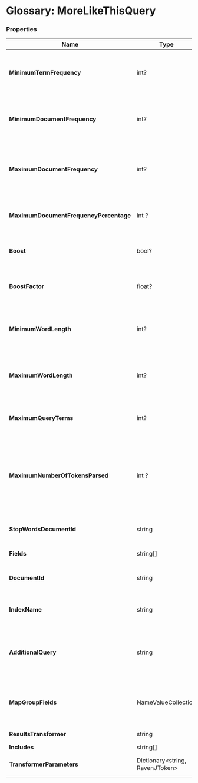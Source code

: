 # Glossary: MoreLikeThisQuery

### Properties

| Name | Type | Description |
| ------------- | ------------- | ----- |
| **MinimumTermFrequency** | int? | Ignore terms with less than this frequency in the source doc. Default is `2`. |
| **MinimumDocumentFrequency** | int? | Ignore words which do not occur in at least this many documents. Default is `5`. |
| **MaximumDocumentFrequency** | int? | Ignore words which occur in more than this many documents. Default is `Int32.MaxValue`. |
| **MaximumDocumentFrequencyPercentage** | int ? | Ignore words which occur in more than this percentage of documents. |
| **Boost** | bool? | Boost terms in query based on score. Default is `false`. |
| **BoostFactor** | float? | Boost factor when boosting based on score. Default is `1`. |
| **MinimumWordLength** | int? | Ignore words less than this length or if 0 then this has no effect. Default is `0`. |
| **MaximumWordLength** | int? | Ignore words greater than this length or if 0 then this has no effect. Default is `0`. |
| **MaximumQueryTerms** | int? | Return a Query with no more than this many terms. Default is `25`. |
| **MaximumNumberOfTokensParsed** | int ? | The maximum number of tokens to parse in each example doc field that is not stored with TermVector support. Default is `5000`. |
| **StopWordsDocumentId** | string | The document id containing the custom stop words |
| **Fields** | string[] | The fields to compare |
| **DocumentId** | string | The document id to use as the basis for comparison |
| **IndexName** | string | The name of the index to use for this operation |
| **AdditionalQuery** | string | An additional query that the matching documents need to also match to be returned |
| **MapGroupFields** | NameValueCollection | Values for the the mapping group fields to use as the basis for comparison |
| **ResultsTransformer** | string | The results transformer |
| **Includes** | string[] | The includes |
| **TransformerParameters** | Dictionary&lt;string, RavenJToken&gt; | Additional transformer parameters |
